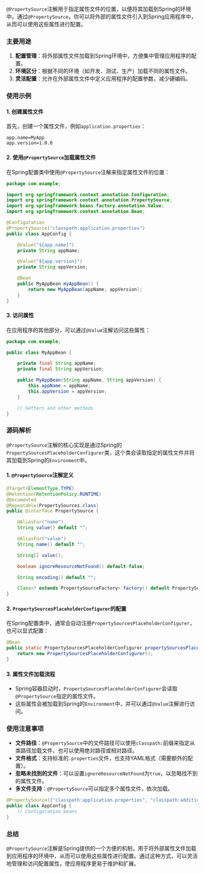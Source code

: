 `@PropertySource`注解用于指定属性文件的位置，以便将其加载到Spring的环境中。通过`@PropertySource`，你可以将外部的属性文件引入到Spring应用程序中，从而可以使用这些属性进行配置。

### 主要用途

1. **配置管理**：将外部属性文件加载到Spring环境中，方便集中管理应用程序的配置。
2. **环境区分**：根据不同的环境（如开发、测试、生产）加载不同的属性文件。
3. **灵活配置**：允许在外部属性文件中定义应用程序的配置参数，减少硬编码。

### 使用示例

#### 1. 创建属性文件

首先，创建一个属性文件，例如`application.properties`：

```properties
app.name=MyApp
app.version=1.0.0
```

#### 2. 使用`@PropertySource`加载属性文件

在Spring配置类中使用`@PropertySource`注解来指定属性文件的位置：

```java
package com.example;

import org.springframework.context.annotation.Configuration;
import org.springframework.context.annotation.PropertySource;
import org.springframework.beans.factory.annotation.Value;
import org.springframework.context.annotation.Bean;

@Configuration
@PropertySource("classpath:application.properties")
public class AppConfig {

    @Value("${app.name}")
    private String appName;

    @Value("${app.version}")
    private String appVersion;

    @Bean
    public MyAppBean myAppBean() {
        return new MyAppBean(appName, appVersion);
    }
}
```

#### 3. 访问属性

在应用程序的其他部分，可以通过`@Value`注解访问这些属性：

```java
package com.example;

public class MyAppBean {

    private final String appName;
    private final String appVersion;

    public MyAppBean(String appName, String appVersion) {
        this.appName = appName;
        this.appVersion = appVersion;
    }

    // Getters and other methods
}
```

### 源码解析

`@PropertySource`注解的核心实现是通过Spring的`PropertySourcesPlaceholderConfigurer`类，这个类会读取指定的属性文件并将其加载到Spring的`Environment`中。

#### 1. `@PropertySource`注解定义

```java
@Target(ElementType.TYPE)
@Retention(RetentionPolicy.RUNTIME)
@Documented
@Repeatable(PropertySources.class)
public @interface PropertySource {

    @AliasFor("name")
    String value() default "";

    @AliasFor("value")
    String name() default "";

    String[] value();

    boolean ignoreResourceNotFound() default false;

    String encoding() default "";

    Class<? extends PropertySourceFactory> factory() default PropertySourceFactory.class;
}
```

#### 2. `PropertySourcesPlaceholderConfigurer`的配置

在Spring配置类中，通常会自动注册`PropertySourcesPlaceholderConfigurer`，也可以显式配置：

```java
@Bean
public static PropertySourcesPlaceholderConfigurer propertySourcesPlaceholderConfigurer() {
    return new PropertySourcesPlaceholderConfigurer();
}
```

#### 3. 属性文件加载流程

- Spring容器启动时，`PropertySourcesPlaceholderConfigurer`会读取`@PropertySource`指定的属性文件。
- 这些属性会被加载到Spring的`Environment`中，并可以通过`@Value`注解进行访问。

### 使用注意事项

- **文件路径**：`@PropertySource`中的文件路径可以使用`classpath:`前缀来指定从类路径加载文件，也可以使用绝对路径或相对路径。
- **文件格式**：支持标准的`.properties`文件，也支持YAML格式（需要额外的配置）。
- **忽略未找到的文件**：可以设置`ignoreResourceNotFound`为`true`，以忽略找不到的属性文件。
- **多文件支持**：`@PropertySource`可以指定多个属性文件，依次加载。

```java
@PropertySource({"classpath:application.properties", "classpath:additional.properties"})
public class AppConfig {
    // Configuration beans
}
```

### 总结

`@PropertySource`注解是Spring提供的一个方便的机制，用于将外部属性文件加载到应用程序的环境中，从而可以使用这些属性进行配置。通过这种方式，可以灵活地管理和访问配置属性，使应用程序更易于维护和扩展。